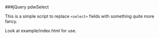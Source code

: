 ###jQuery pdwSelect

This is a simple script to replace `<select>` fields with something quite more fancy.
    
Look at example/index.html for use.